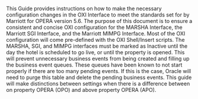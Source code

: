 This Guide provides instructions on how to make the necessary configuration changes in the OXI Interface to meet the standards set for by Marriott for OPERA version 5.6.
The purpose of this document is to ensure a consistent and concise OXI configuration for the MARSHA Interface, the Marriott SGI Interface, and the Marriott MIMPG Interface. Most of the OXI configuration will come pre-defined with the OXI Shell/Insert scripts.
The MARSHA, SGI, and MIMPG interfaces must be marked as Inactive until the day the hotel is scheduled to go live, or until the property is opened. 
This will prevent unnecessary business events from being created and filling up the business event queues. 
These queues have been known to not start properly if there are too many pending events. If this is the case, Oracle will need to purge this table and delete the pending business events.
This guide will make distinctions between settings when there is a difference between on property OPERA (OPO) and above property OPERA (APO).
